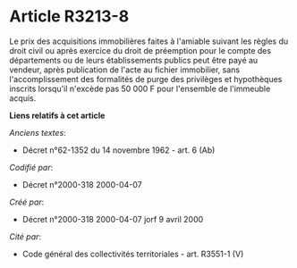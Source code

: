 # Article R3213-8

Le prix des acquisitions immobilières faites à l'amiable suivant les règles du droit civil ou après exercice du droit de
préemption pour le compte des départements ou de leurs établissements publics peut être payé au vendeur, après publication de
l'acte au fichier immobilier, sans l'accomplissement des formalités de purge des privilèges et hypothèques inscrits lorsqu'il
n'excède pas 50 000 F pour l'ensemble de l'immeuble acquis.

**Liens relatifs à cet article**

_Anciens textes_:

  - Décret n°62-1352 du 14 novembre 1962 - art. 6 (Ab)

_Codifié par_:

  - Décret n°2000-318 2000-04-07

_Créé par_:

  - Décret n°2000-318 2000-04-07 jorf 9 avril 2000

_Cité par_:

  - Code général des collectivités territoriales - art. R3551-1 (V)
